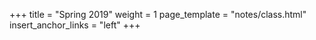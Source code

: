 +++
title = "Spring 2019"
weight = 1
page_template = "notes/class.html"
insert_anchor_links = "left"
+++
